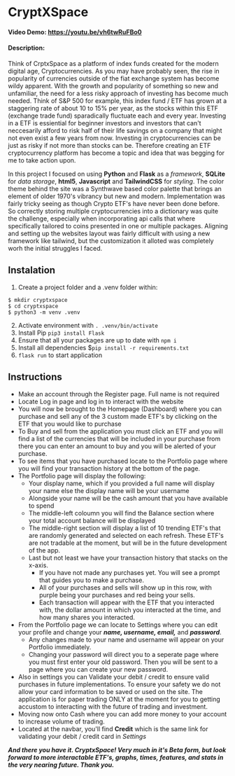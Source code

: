 # CryptXSpace
#### Video Demo:  https://youtu.be/vh6twRuFBo0
#### Description:
Think of CrptxSpace as a platform of index funds created for the modern digital age, Cryptocurrencies.
As you may have probably seen, the rise in popularity of currencies outside of the fiat exchange system has become wildy apparent.
With the growth and popularity of something so new and unfamiliar, the need for a less risky approach of investing has become much needed.
Think of S&P 500 for example, this index fund / ETF has grown at a staggering rate of about 10 to 15% per year, as the stocks within this
ETF (exchange trade fund) sparadically fluctuate each and every year. Investing in a ETF is essiential for beginner
investors and investors that can't neccesarily afford to risk half of their life savings on a company that might not even
exist a few years from now. Investing in cryptocurrencies can be just as risky if not more than stocks can be. Therefore
creating an ETF cryptocurrency platform has become a topic and idea that was begging for me to take action upon.

In this project I focused on using **Python** and **Flask** as a _framework_, **SQLite** for _data storage_, **html5**, **Javascript** and **TailwindCSS** for _styling_. The color theme behind the site was a Synthwave based color palette that brings an element of older 1970's vibrancy but new and modern.
Implementation was fairly tricky seeing as though Crypto ETF's have never been done before. So correctly storing multiple cryptocurrencies
into a dictionary was quite the challenge, especially when incorporating api calls that where specifically tailored to coins presented in one or multiple packages.
Aligning and setting up the websites layout was fairly difficult with using a new framework like tailwind, but the customization it alloted was
completely worh the initial struggles I faced.

## Instalation
1. Create a project folder and a .venv folder within:
```
$ mkdir cryptxspace
$ cd cryptxspace
$ python3 -m venv .venv
```
2. Activate environment with `. .venv/bin/activate`
3. Install Pip `pip3 install Flask`
4. Ensure that all your packages are up to date with `npm i`
5. Install all dependencies
  $`pip install -r requirements.txt`
6. `flask run` to start application

## Instructions
- Make an account through the Register page. Full name is not required
- Locate Log in page and log in to interact with the website
- You will now be brought to the Homepage (Dashboard) where you can purchase and sell any of the 3 custom made ETF's by clicking on the ETF that you would like to purchase
- To Buy and sell from the application you must click an ETF and you will find a list of the currencies that will be included in your purchase from there you can enter an amount to buy and you will be alerted of your purchase.
- To see items that you have purchased locate to the Portfolio page where you will find your transaction history at the bottom of the page.
- The Portfolio page will display the following:
  * Your display name, which if you provided a full name will display your name else the display name will be your username
  * Alongside your name will be the cash amount that you have available to spend
  * The middle-left coloumn you will find the Balance section where your total account balance will be displayed
  * The middle-right section will display a list of 10 trending ETF's that are randomly generated and selected on each refresh. These ETF's are not tradable at the moment, but will be in the future development of the app.
  * Last but not least we have your transaction history that stacks on the x-axis.
    + If you have not made any purchases yet. You will see a prompt that guides you to make a purchase.
    + All of your purchases and sells will show up in this row, with purple being your purchases and red being your sells.
    + Each transaction will appear with the ETF that you interacted with, the dollar amount in which you interacted at the time, and how many shares you interacted.
- From the Portfolio page we can locate to Settings where you can edit your profile and change your ***name, username, email,*** and ***password***.
  * Any changes made to your name and username will appear on your Portfolio immediately.
  * Changing your password will direct you to a seperate page where you must first enter your old password. Then you will be sent to a page where you can create your new password.
- Also in settings you can Validate your debit / credit to ensure valid purchases in future implementations. To ensure your safety we do not allow your card information to be saved or used on the site. The application is for paper trading ONLY at the moment for you to getting accustom to interacting with the future of trading and investment.
- Moving now onto Cash where you can add more money to your account to increase volume of trading.
- Located at the navbar, you'll find **Credit** which is the same link for validating your debit / credit card in _Settings_

***And there you have it. CryptxSpace! Very much in it's Beta form, but look forward to more interactable ETF's, graphs, times, features, and stats in the very nearing future. Thank you.***


